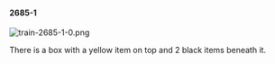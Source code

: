 #### 2685-1
![train-2685-1-0.png](https://github.com/lil-lab/nlvr/raw/master/nlvr/train/images/41/train-2685-1-0.png "train-2685-1-0.png")

There is a box with a yellow item on top and 2 black items beneath it.
